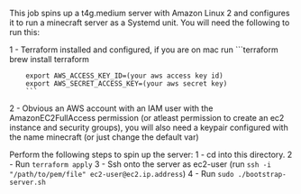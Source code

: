 This job spins up a t4g.medium server with Amazon Linux 2 and configures it to run a minecraft server as a Systemd unit. You will need the following to run this:

1 - Terraform installed and configured, if you are on mac run
        ```terraform
        brew install terraform

        export AWS_ACCESS_KEY_ID=(your aws access key id)
        export AWS_SECRET_ACCESS_KEY=(your aws secret key)
        ```
2 - Obvious an AWS account with an IAM user with the AmazonEC2FullAccess permission (or atleast permission to create an ec2 instance and security groups), you will also need a keypair configured with the name minecraft (or just change the default var)

Perform the following steps to spin up the server:
1 - cd into this directory.
2 - Run `terraform apply`
3 - Ssh onto the server as ec2-user (run `ssh -i "/path/to/pem/file" ec2-user@ec2.ip.address`)
4 - Run `sudo ./bootstrap-server.sh` 